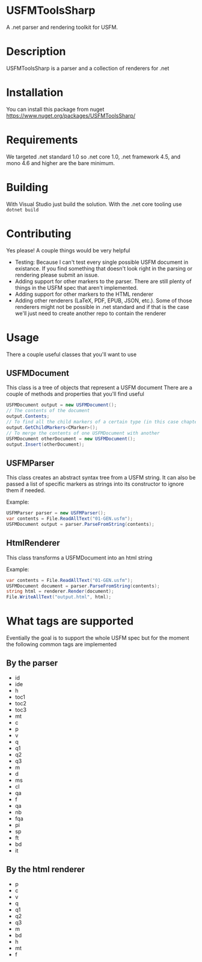 # USFMToolsSharp
A .net parser and rendering toolkit for USFM.

# Description
USFMToolsSharp is a parser and a collection of renderers for .net

# Installation

You can install this package from nuget https://www.nuget.org/packages/USFMToolsSharp/

# Requirements

We targeted .net standard 1.0 so .net core 1.0, .net framework 4.5, and mono 4.6 and
higher are the bare minimum.

# Building

With Visual Studio just build the solution. With the .net core tooling use `dotnet build`

# Contributing

Yes please! A couple things would be very helpful

- Testing: Because I can't test every single possible USFM document in existance. If you find something that doesn't look right in the parsing or rendering please submit an issue.
- Adding support for other markers to the parser. There are still plenty of things in the USFM spec that aren't implemented.
- Adding support for other markers to the HTML renderer
- Adding other renderers (LaTeX, PDF, EPUB, JSON, etc.). Some of those renderers might not be possible in .net standard and if that is the case we'll just need to create another repo to contain the renderer

# Usage

There a couple useful classes that you'll want to use

## USFMDocument

This class is a tree of objects that represent a USFM document There are a couple of methods and properties that you'll find useful

```csharp
USFMDocument output = new USFMDocument();
// The contents of the document
output.Contents;
// To find all the child markers of a certain type (in this case chapters)
output.GetChildMarkers<CMarker>();
// To merge the contents of one USFMDocument with another
USFMDocument otherDocument = new USFMDocument();
output.Insert(otherDocument);
```

## USFMParser

This class creates an abstract syntax tree from a USFM string. It can also be passed a
list of specific markers as strings into its constructor to ignore them if needed.

Example:

```csharp
USFMParser parser = new USFMParser();
var contents = File.ReadAllText("01-GEN.usfm");
USFMDocument output = parser.ParseFromString(contents);
```

## HtmlRenderer

This class transforms a USFMDocument into an html string

Example:
```csharp
var contents = File.ReadAllText("01-GEN.usfm");
USFMDocument document = parser.ParseFromString(contents);
string html = renderer.Render(document);
File.WriteAllText("output.html", html);

```
# What tags are supported

Eventially the goal is to support the whole USFM spec but for the moment the following common tags are implemented

## By the parser

- id
- ide
- h
- toc1
- toc2
- toc3
- mt
- c
- p
- v
- q
- q1
- q2
- q3
- m
- d
- ms
- cl
- qa
- f
- qa
- nb
- fqa
- pi
- sp
- ft
- bd
- it

## By the html renderer

- p
- c
- v
- q
- q1
- q2
- q3
- m
- bd
- h
- mt
- f